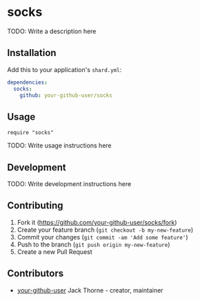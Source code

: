 # socks

TODO: Write a description here

## Installation

Add this to your application's `shard.yml`:

```yaml
dependencies:
  socks:
    github: your-github-user/socks
```

## Usage

```crystal
require "socks"
```

TODO: Write usage instructions here

## Development

TODO: Write development instructions here

## Contributing

1. Fork it (<https://github.com/your-github-user/socks/fork>)
2. Create your feature branch (`git checkout -b my-new-feature`)
3. Commit your changes (`git commit -am 'Add some feature'`)
4. Push to the branch (`git push origin my-new-feature`)
5. Create a new Pull Request

## Contributors

- [your-github-user](https://github.com/your-github-user) Jack Thorne - creator, maintainer
